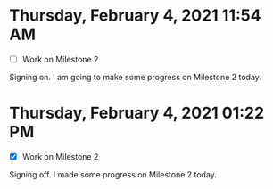 # Thursday, February  4, 2021 11:54 AM
- [ ] Work on Milestone 2

Signing on. I am going to make some progress on Milestone 2 today.

# Thursday, February  4, 2021 01:22 PM
- [X] Work on Milestone 2

Signing off. I made some progress on Milestone 2 today.

